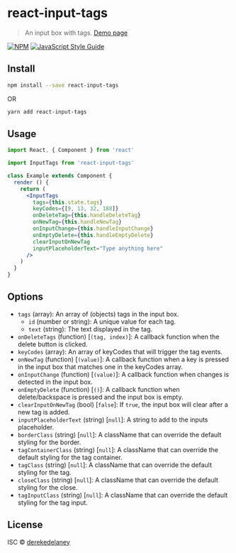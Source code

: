 # react-input-tags

> An input box with tags.
[Demo page](https://pages.github.io/derekedelaney/react-input-tags/storybook-static)

[![NPM](https://img.shields.io/npm/v/react-input-tags.svg)](https://www.npmjs.com/package/react-input-tags) [![JavaScript Style Guide](https://img.shields.io/badge/code_style-standard-brightgreen.svg)](https://standardjs.com)

## Install

```bash
npm install --save react-input-tags
```
OR
```bash
yarn add react-input-tags
```

## Usage

```jsx
import React, { Component } from 'react'

import InputTags from 'react-input-tags'

class Example extends Component {
  render () {
    return (
      <InputTags
        tags={this.state.tags}
        keyCodes={[9, 13, 32, 188]}
        onDeleteTag={this.handleDeleteTag}
        onNewTag={this.handleNewTag}
        onInputChange={this.handleInputChange}
        onEmptyDelete={this.handleEmptyDelete}
        clearInputOnNewTag
        inputPlaceholderText="Type anything here"
      />
    )
  }
}
```

## Options
* `tags` (array): An array of (objects) tags in the input box.
  * `id` (number or string): A unique value for each tag.
  * `text` (string): The text displayed in the tag.
* `onDeleteTags` (function) [`(tag, index)`]: A callback function when the delete button is clicked.
* `keyCodes` (array): An array of keyCodes that will trigger the tag events.
* `onNewTag` (function) [`(value)`]: A callback function when a key is pressed in the input box that matches one in the keyCodes array.
* `onInputChange` (function) [`(value)`]: A callback function when changes is detected in the input box.
* `onEmptyDelete` (function) [`()`]: A callback function when delete/backspace is pressed and the input box is empty.
* `clearInputOnNewTag` (bool) [`false`]: If `true`, the input box will clear after a new tag is added.
* `inputPlaceholderText` (string) [`null`]: A string to add to the inputs placeholder.
* `borderClass` (string) [`null`]: A className that can override the default styling for the border.
* `tagContainerClass` (string) [`null`]: A className that can override the default styling for the tag container.
* `tagClass` (string) [`null`]: A className that can override the default styling for the tag.
* `closeClass` (string) [`null`]: A className that can override the default styling for the close.
* `tagInputClass` (string) [`null`]: A className that can override the default styling for the tag input.

## License

ISC © [derekedelaney](https://github.com/derekedelaney)